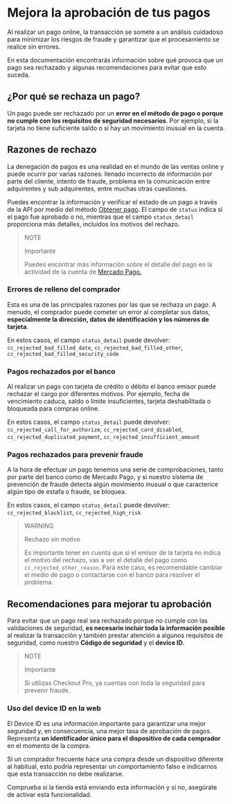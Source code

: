 # Mejora la aprobación de tus pagos

Al realizar un pago online, la transacción se somete a un análisis cuidadoso para minimizar los riesgos de fraude y garantizar que el procesamiento se realice sin errores.

En esta documentación encontrarás información sobre qué provoca que un pago sea rechazado y algunas recomendaciones para evitar que esto suceda.

## ¿Por qué se rechaza un pago?

Un pago puede ser rechazado por un **error en el método de pago o porque no cumple con los requisitos de seguridad necesarios**. Por ejemplo, si la tarjeta no tiene suficiente saldo o si hay un movimiento inusual en la cuenta.

## Razones de rechazo

La denegación de pagos es una realidad en el mundo de las ventas online y puede ocurrir por varias razones: llenado incorrecto de información por parte del cliente, intento de fraude, problema en la comunicación entre adquirentes y sub adquirentes, entre muchas otras cuestiones.

Puedes encontrar la información y verificar el estado de un pago a través de la API por medio del método [Obtener pago](/developers/es/reference/payments/_payments_id/get). El campo de `status` indica si el pago fue aprobado o no, mientras que el campo `status_detail` proporciona más detalles, incluidos los motivos del rechazo.


> NOTE
>
> Importante
>
> Puedes encontrar más información sobre el detalle del pago en la actividad de la cuenta de [Mercado Pago.](https://www.mercadopago[FAKER][URL][DOMAIN]/activities)

### Errores de relleno del comprador

Esta es una de las principales razones por las que se rechaza un pago. A menudo, el comprador puede cometer un error al completar sus datos, **especialmente la dirección, datos de identificación y los números de tarjeta**.

En estos casos, el campo `status_detail` puede devolver: `cc_rejected_bad_filled_date`, `cc_rejected_bad_filled_other`, `cc_rejected_bad_filled_security_code`

### Pagos rechazados por el banco

Al realizar un pago con tarjeta de crédito o débito el banco emisor puede rechazar el cargo por diferentes motivos. Por ejemplo, fecha de vencimiento caduca, saldo o límite insuficientes, tarjeta deshabilitada o bloqueada para compras online. 

En estos casos, el campo `status_detail` puede devolver: `cc_rejected_call_for_authorize`, `cc_rejected_card_disabled`, `cc_rejected_duplicated_payment`, `cc_rejected_insufficient_amount`

### Pagos rechazados para prevenir fraude

A la hora de efectuar un pago tenemos una serie de comprobaciones, tanto por parte del banco como de Mercado Pago, y si nuestro sistema de prevención de fraude detecta algún movimiento inusual o que caracterice algún tipo de estafa o fraude, se bloquea. 

En estos casos, el campo `status_detail` puede devolver: `cc_rejected_blacklist`, `cc_rejected_high_risk`

> WARNING
> 
> Rechazo sin motivo
>
> Es importante tener en cuenta que si el emisor de la tarjeta no indica el motivo del rechazo, vas a ver el detalle del pago como `cc_rejected_other_reason`. Para este caso, es recomendable cambiar el medio de pago o contactarse con el banco para resolver el problema.

## Recomendaciones para mejorar tu aprobación

Para evitar que un pago real sea rechazado porque no cumple con las validaciones de seguridad, **es necesario incluir toda la información posible** al realizar la transacción y también prestar atención a algunos requisitos de seguridad, como nuestro **Código de seguridad** y el **device ID**.

> NOTE
>
> Importante
>
> Si utilizas Checkout Pro, ya cuentas con toda la seguridad para prevenir fraude.

### Uso del device ID en la web

El Device ID es una información importante para garantizar una mejor seguridad y, en consecuencia, una mejor tasa de aprobación de pagos. Representa **un identificador único para el dispositivo de cada comprador** en el momento de la compra.

Si un comprador frecuente hace una compra desde un dispositivo diferente al habitual, esto podría representar un comportamiento falso e indicarnos que esta transacción no debe realizarse.

Comprueba si la tienda está enviando esta información y si no, asegúrate de activar esta funcionalidad.